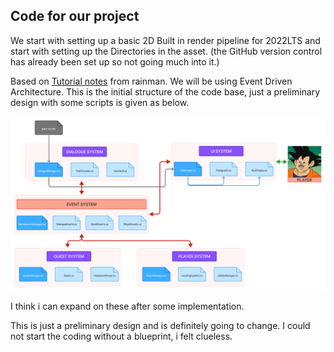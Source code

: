 ## Code for our project

We start with setting up a basic 2D Built in render pipeline for 2022LTS and start with setting up the Directories in the asset. (the GitHub version control has already been set up so not going much into it.)

Based on [Tutorial notes](Misc/Tutorial%20notes.md) from rainman. 
We will be using Event Driven Architecture. 
This is the initial structure of the code base, just a preliminary design with some scripts is given as below. 

![](Misc/Pasted%20image%2020250225080445.png)

I think i can expand on these after some implementation. 

This is just a preliminary design and is definitely going to change. I could not start the coding without a blueprint, i felt clueless.

